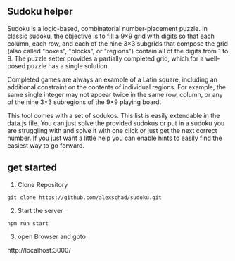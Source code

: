 ## Sudoku helper

Sudoku is a logic-based, combinatorial number-placement puzzle. In classic sudoku, the objective is to fill a 9×9 grid with digits so that each column, each row, and each of the nine 3×3 subgrids that compose the grid (also called "boxes", "blocks", or "regions") contain all of the digits from 1 to 9. The puzzle setter provides a partially completed grid, which for a well-posed puzzle has a single solution.

Completed games are always an example of a Latin square, including an additional constraint on the contents of individual regions. For example, the same single integer may not appear twice in the same row, column, or any of the nine 3×3 subregions of the 9×9 playing board.

This tool comes with a set of sodukos. This list is easily extendable in the data.js file. You can just solve the provided sudokus or put in a sudoku
you are struggling with and solve it with one click or just get the next correct number. If you just want a little help you can enable hints to easily find the easiest way to go forward.

## get started

1. Clone Repository

```
git clone https://github.com/alexschad/sudoku.git
```

2. Start the server

```
npm run start
```

3. open Browser and goto

http://localhost:3000/

